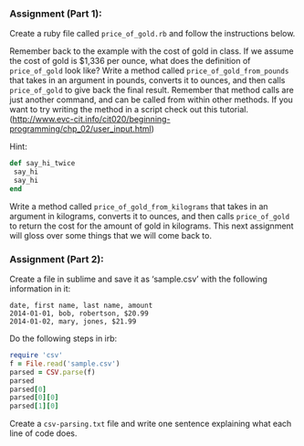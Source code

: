 ### Assignment (Part 1):

Create a ruby file called `price_of_gold.rb` and follow the instructions below. 

Remember back to the example with the cost of gold in class.  If we assume the cost of gold is $1,336 per ounce, what does the definition of `price_of_gold` look like?
Write a method called `price_of_gold_from_pounds` that takes in an argument in pounds, converts it to ounces, and then calls `price_of_gold` to give back the final result. Remember that method calls are just another command, and can be called from within other methods.
If you want to try writing the method in a script check out this tutorial. (http://www.evc-cit.info/cit020/beginning-programming/chp_02/user_input.html)

Hint:
```ruby
def say_hi_twice
 say_hi
 say_hi
end
```

Write a method called `price_of_gold_from_kilograms` that takes in an argument in kilograms, converts it to ounces, and then calls `price_of_gold` to return the cost for the amount of gold in kilograms.
This next assignment will gloss over some things that we will come back to.

### Assignment (Part 2):
Create a file in sublime and save it as ‘sample.csv’ with the following information in it:
```csv
date, first name, last name, amount
2014-01-01, bob, robertson, $20.99
2014-01-02, mary, jones, $21.99
```

Do the following steps in irb:
```ruby
require 'csv'
f = File.read('sample.csv')
parsed = CSV.parse(f)
parsed
parsed[0]
parsed[0][0]
parsed[1][0]
```

Create a `csv-parsing.txt` file and write one sentence explaining what each line of code does.  